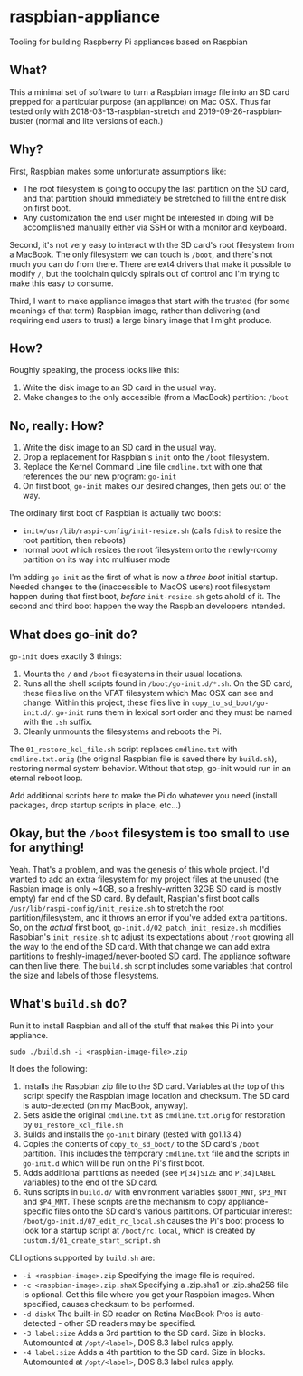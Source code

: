 # raspbian-appliance
Tooling for building Raspberry Pi appliances based on Raspbian

## What?
This a minimal set of software to turn a Raspbian image file into an SD card prepped for a particular purpose (an appliance) on Mac OSX. Thus far tested only with 2018-03-13-raspbian-stretch and 2019-09-26-raspbian-buster (normal and lite versions of each.)

## Why?
First, Raspbian makes some unfortunate assumptions like:
- The root filesystem is going to occupy the last partition on the SD card, and that partition should immediately be stretched to fill the entire disk on first boot.
- Any customization the end user might be interested in doing will be accomplished manually either via SSH or with a monitor and keyboard.

Second, it's not very easy to interact with the SD card's root filesystem from a MacBook. The only filesystem we can touch is `/boot`, and there's not much you can do from there. There are ext4 drivers that make it possible to modify `/`, but the toolchain quickly spirals out of control and I'm trying to make this easy to consume.

Third, I want to make appliance images that start with the trusted (for some meanings of that term) Raspbian image, rather than delivering (and requiring end users to trust) a large binary image that I might produce.

## How?
Roughly speaking, the process looks like this:
1) Write the disk image to an SD card in the usual way.
2) Make changes to the only accessible (from a MacBook) partition: `/boot`

## No, really: How?
1) Write the disk image to an SD card in the usual way.
2) Drop a replacement for Raspbian's `init` onto the `/boot` filesystem.
3) Replace the Kernel Command Line file `cmdline.txt` with one that references the our new program: `go-init`
4) On first boot, `go-init` makes our desired changes, then gets out of the way.

The ordinary first boot of Raspbian is actually two boots:
* `init=/usr/lib/raspi-config/init-resize.sh` (calls `fdisk` to resize the root partition, then reboots)
* normal boot which resizes the root filesystem onto the newly-roomy partition on its way into multiuser mode

I'm adding `go-init` as the first of what is now a _three boot_ initial startup. Needed changes to the (inaccessible to MacOS users) root filesystem happen during that first boot, _before_ `init-resize.sh` gets ahold of it. The second and third boot happen the way the Raspbian developers intended.

## What does go-init do?
`go-init` does exactly 3 things:
1) Mounts the `/` and `/boot` filesystems in their usual locations.
2) Runs all the shell scripts found in `/boot/go-init.d/*.sh`. On the SD card, these files live on the VFAT filesystem which Mac OSX can see and change. Within this project, these files live in `copy_to_sd_boot/go-init.d/`. `go-init` runs them in lexical sort order and they must be named with the `.sh` suffix.
3) Cleanly unmounts the filesystems and reboots the Pi.

The `01_restore_kcl_file.sh` script replaces `cmdline.txt` with `cmdline.txt.orig` (the original Raspbian file is saved there by `build.sh`), restoring normal system behavior. Without that step, go-init would run in an eternal reboot loop.

Add additional scripts here to make the Pi do whatever you need (install packages, drop startup scripts in place, etc...)

## Okay, but the `/boot` filesystem is too small to use for anything!
Yeah. That's a problem, and was the genesis of this whole project. I'd wanted to add an extra filesystem for my project files at the unused (the Rasbian image is only ~4GB, so a freshly-written 32GB SD card is mostly empty) far end of the SD card. By default, Raspian's first boot calls `/usr/lib/raspi-config/init_resize.sh` to stretch the root partition/filesystem, and it throws an error if you've added extra partitions. So, on the *actual* first boot, `go-init.d/02_patch_init_resize.sh` modifies Raspbian's `init_resize.sh` to adjust its expectations about `/root` growing all the way to the end of the SD card. With that change we can add extra partitions to freshly-imaged/never-booted SD card. The appliance software can then live there. The `build.sh` script includes some variables that control the size and labels of those filesystems.

## What's `build.sh` do?
Run it to install Raspbian and all of the stuff that makes this Pi into your appliance.

    sudo ./build.sh -i <raspbian-image-file>.zip
    
It does the following:
1) Installs the Raspbian zip file to the SD card. Variables at the top of this script specify the Raspbian image location and checksum. The SD card is auto-detected (on my MacBook, anyway).
2) Sets aside the original `cmdline.txt` as `cmdline.txt.orig`  for restoration by `01_restore_kcl_file.sh`
3) Builds and installs the `go-init` binary (tested with go1.13.4)
4) Copies the contents of `copy_to_sd_boot/` to the SD card's `/boot` partition. This includes the temporary `cmdline.txt` file and the scripts in `go-init.d` which will be run on the Pi's first boot.
5) Adds additional partitions as needed (see `P[34]SIZE` and `P[34]LABEL` variables) to the end of the SD card.
6) Runs scripts in `build.d/` with environment variables `$BOOT_MNT`, `$P3_MNT` and `$P4_MNT`. These scripts are the mechanism to copy appliance-specific files onto the SD card's various partitions. Of particular interest: `/boot/go-init.d/07_edit_rc_local.sh` causes the Pi's boot process to look for a startup script at `/boot/rc.local`, which is created by `custom.d/01_create_start_script.sh`

CLI options supported by `build.sh` are:
* `-i <raspbian-image>.zip` Specifying the image file is required.
* `-c <raspbian-image>.zip.shaX` Specifying a .zip.sha1 or .zip.sha256 file is optional. Get this file where you get your Raspbian images. When specified, causes checksum to be performed.
* `-d diskX` The built-in SD reader on Retina MacBook Pros is auto-detected - other SD readers may be specified.
* `-3 label:size` Adds a 3rd partition to the SD card. Size in blocks. Automounted at `/opt/<label>`, DOS 8.3 label rules apply.
* `-4 label:size` Adds a 4th partition to the SD card. Size in blocks. Automounted at `/opt/<label>`, DOS 8.3 label rules apply.
